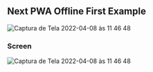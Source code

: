 
## Next PWA Offline First Example

![Captura de Tela 2022-04-08 às 11 46 48](https://user-images.githubusercontent.com/32375670/162525049-aa18f499-001e-4d4b-b938-a86f31f2edb2.png)


### Screen
![Captura de Tela 2022-04-08 às 11 46 48](https://user-images.githubusercontent.com/32375670/162525491-19fe6893-5ea6-4109-bc5d-5e1953e7706f.png)
